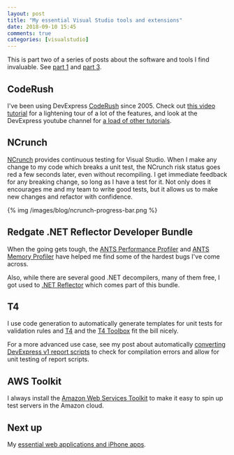 ```yaml
---
layout: post
title: "My essential Visual Studio tools and extensions"
date: 2018-09-10 15:45
comments: true
categories: [visualstudio]
---
```


This is part two of a series of posts about the software and tools I find invaluable. See [part 1](/essential-applications) and [part 3](/my-essential-web-applications).

## CodeRush
I've been using DevExpress [CodeRush](https://www.devexpress.com/products/coderush/) since 2005. Check out [this video tutorial](https://youtu.be/v5-MVSoqCnU) for a lightening tour of a lot of the features, and look at the DevExpress youtube channel for [a load of other tutorials](https://www.youtube.com/playlist?list=PL8h4jt35t1wgawacCN9wmxq1EN36CNUGk).

## NCrunch
[NCrunch](https://www.ncrunch.net/) provides continuous testing for Visual Studio. When I make any change to my code which breaks a unit test, the NCrunch risk status goes red a few seconds later, even without recompiling. I get immediate feedback for any breaking change, so long as I have a test for it. Not only does it encourages me and my team to write good tests, but it allows us to make new changes and 
refactor with confidence.

{% img /images/blog/ncrunch-progress-bar.png %}

## Redgate .NET Reflector Developer Bundle
When the going gets tough, the [ANTS Performance Profiler](https://www.red-gate.com/products/dotnet-development/ants-performance-profiler/index) and [ANTS Memory Profiler](https://www.red-gate.com/products/dotnet-development/ants-memory-profiler/index) have helped me find some of the hardest bugs I've come across. 

Also, while there are several good .NET decompilers, many of them free, I got used to [.NET Reflector](https://www.red-gate.com/products/dotnet-development/reflector/index) which comes part of this bundle.

## T4
I use code generation to automatically generate templates for unit tests for validation rules and [T4](https://docs.microsoft.com/en-us/visualstudio/modeling/code-generation-and-t4-text-templates?view=vs-2017) and the [T4 Toolbox](https://marketplace.visualstudio.com/items?itemName=OlegVSych.T4ToolboxforVisualStudio2017) fit the bill nicely.

For a more advanced use case, see my post about automatically [converting DevExpress v1 report scripts](/making-xaf-reports-even-better-part-1/) to check for compilation errors and allow for unit testing of report scripts. 

## AWS Toolkit
I always install the [Amazon Web Services Toolkit](https://aws.amazon.com/visualstudio/) to make it easy to spin up test servers in the Amazon cloud.

## Next up
My [essential web applications and iPhone apps](/my-essential-web-applications).

